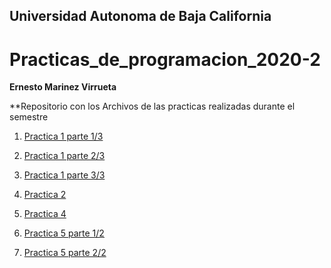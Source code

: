 ## Universidad Autonoma de Baja California
# Practicas_de_programacion_2020-2


**Ernesto Marinez Virrueta**

 **Repositorio con los Archivos de las practicas realizadas durante el semestre
 
 1. [Practica 1 parte 1/3](https://github.com/ErnestoMtz270601/Practicas_de_programacion_2020-2/blob/main/Ejercicio%201%20programacion.cpp)
 
 2. [Practica 1 parte 2/3](https://github.com/ErnestoMtz270601/Practicas_de_programacion_2020-2/blob/main/Ejercicio%202%20programacion.cpp)
 
 3. [Practica 1 parte 3/3](https://github.com/ErnestoMtz270601/Practicas_de_programacion_2020-2/blob/main/Ejercicio%203%20programacion.cpp)
 
 4. [Practica 2](https://github.com/ErnestoMtz270601/Practicas_de_programacion_2020-2/blob/main/practica-2-programacion.zip)
 
 5. [Practica 4](https://github.com/ErnestoMtz270601/Practicas_de_programacion_2020-2/tree/main/taller%204)
 
 6. [Practica 5 parte 1/2](https://github.com/ErnestoMtz270601/Practicas_de_programacion_2020-2/blob/main/parte%201%20taller%205.c)
 
 7. [Practica 5 parte 2/2](https://github.com/ErnestoMtz270601/Practicas_de_programacion_2020-2/blob/main/taller%205%20parte%202.c)
 
